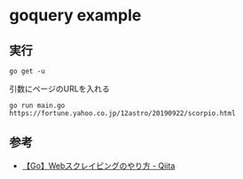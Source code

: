# goquery example

## 実行

```
go get -u
```

引数にページのURLを入れる
```
go run main.go https://fortune.yahoo.co.jp/12astro/20190922/scorpio.html
```

## 参考

- [【Go】Webスクレイピングのやり方 - Qiita](https://qiita.com/koki_develop/items/dab4bcbb1df1271a17b6)
